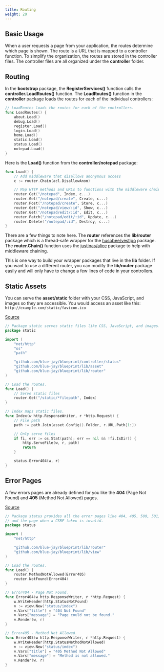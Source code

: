 ```yaml
---
title: Routing
weight: 20
---
```


## Basic Usage

When a user requests a page from your application, the routes determine which
page is shown. The route is a URL that is mapped to a controller function.
To simplify the organization, the routes are stored in the controller files.
The controller files are all organized under the **controller** folder.

## Routing

In the **bootstrap** package, the **RegisterServices()** function
calls the **controller.LoadRoutes()** function. The **LoadRoutes()** function in
 the **controller** package loads the routes for each of the individual
 controllers:

```go
// LoadRoutes loads the routes for each of the controllers.
func LoadRoutes() {
	about.Load()
	debug.Load()
	register.Load()
	login.Load()
	home.Load()
	static.Load()
	status.Load()
	notepad.Load()
}
```

Here is the **Load()** function from the **controller/notepad** package:

```go
func Load() {
	// Add middleware that disallows anonymous access
	c := router.Chain(acl.DisallowAnon)

	// Map HTTP methods and URLs to functions with the middleware chain
	router.Get("/notepad", Index, c...)
	router.Get("/notepad/create", Create, c...)
	router.Post("/notepad/create", Store, c...)
	router.Get("/notepad/view/:id", Show, c...)
	router.Get("/notepad/edit/:id", Edit, c...)
	router.Patch("/notepad/edit/:id", Update, c...)
	router.Delete("/notepad/:id", Destroy, c...)
}
```

There are a few things to note here. The **router** references the
**lib/router** package which is a thread-safe wrapper for the
[husobee/vestigo](http://github.com/husobee/vestigo) package.
The **router.Chain()** function uses the
[justinas/alice](http://github.com/justinas/alice) package
to help with middleware chaining.

This is one way to build your wrapper packages that live in the **lib** folder.
If you want to use a different router, you can modify the **lib/router**
package easily and will only have to change a few lines of code in your
controllers.

## Static Assets

You can serve the **asset/static** folder with your CSS, JavaScript, and images so
they are accessible. You would access an asset like this:
`http://example.com/static/favicon.ico`

[Source](https://github.com/blue-jay/blueprint/blob/master/controller/static/static.go)
```go
// Package static serves static files like CSS, JavaScript, and images.
package static

import (
	"net/http"
	"os"
	"path"

	"github.com/blue-jay/blueprint/controller/status"
	"github.com/blue-jay/blueprint/lib/asset"
	"github.com/blue-jay/blueprint/lib/router"
)

// Load the routes.
func Load() {
	// Serve static files
	router.Get("/static/*filepath", Index)
}

// Index maps static files.
func Index(w http.ResponseWriter, r *http.Request) {
	// File path
	path := path.Join(asset.Config().Folder, r.URL.Path[1:])

	// Only serve files
	if fi, err := os.Stat(path); err == nil && !fi.IsDir() {
		http.ServeFile(w, r, path)
		return
	}

	status.Error404(w, r)
}
```

## Error Pages

A few errors pages are already defined for you like the **404** (Page Not Found)
and **405** (Method Not Allowed) pages.

[Source](https://github.com/blue-jay/blueprint/blob/master/controller/status/status.go)
```go
// Package status provides all the error pages like 404, 405, 500, 501,
// and the page when a CSRF token is invalid.
package status

import (
	"net/http"

	"github.com/blue-jay/blueprint/lib/router"
	"github.com/blue-jay/blueprint/lib/view"
)

// Load the routes.
func Load() {
	router.MethodNotAllowed(Error405)
	router.NotFound(Error404)
}

// Error404 - Page Not Found.
func Error404(w http.ResponseWriter, r *http.Request) {
	w.WriteHeader(http.StatusNotFound)
	v := view.New("status/index")
	v.Vars["title"] = "404 Not Found"
	v.Vars["message"] = "Page could not be found."
	v.Render(w, r)
}

// Error405 - Method Not Allowed.
func Error405(w http.ResponseWriter, r *http.Request) {
	w.WriteHeader(http.StatusMethodNotAllowed)
	v := view.New("status/index")
	v.Vars["title"] = "405 Method Not Allowed"
	v.Vars["message"] = "Method is not allowed."
	v.Render(w, r)
}
```